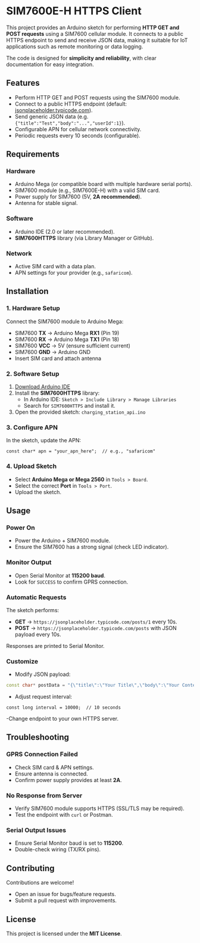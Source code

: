 # SIM7600E-H HTTPS Client

This project provides an Arduino sketch for performing **HTTP GET and POST requests** using a SIM7600 cellular module. It connects to a public HTTPS endpoint to send and receive JSON data, making it suitable for IoT applications such as remote monitoring or data logging.  

The code is designed for **simplicity and reliability**, with clear documentation for easy integration.


## Features
- Perform HTTP GET and POST requests using the SIM7600 module.
- Connect to a public HTTPS endpoint (default: [jsonplaceholder.typicode.com](https://jsonplaceholder.typicode.com)).
- Send generic JSON data (e.g. `{"title":"Test","body":"...","userId":1}`).
- Configurable APN for cellular network connectivity.
- Periodic requests every 10 seconds (configurable).

## Requirements

### Hardware
- Arduino Mega (or compatible board with multiple hardware serial ports).
- SIM7600 module (e.g., SIM7600E-H) with a valid SIM card.
- Power supply for SIM7600 (5V, **2A recommended**).
- Antenna for stable signal.

### Software
- Arduino IDE (2.0 or later recommended).
- **SIM7600HTTPS** library (via Library Manager or GitHub).

### Network
- Active SIM card with a data plan.
- APN settings for your provider (e.g., `safaricom`).

## Installation

### 1. Hardware Setup
Connect the SIM7600 module to Arduino Mega:

- SIM7600 **TX** → Arduino Mega **RX1** (Pin 19)  
- SIM7600 **RX** → Arduino Mega **TX1** (Pin 18)  
- SIM7600 **VCC** → 5V (ensure sufficient current)  
- SIM7600 **GND** → Arduino GND  
- Insert SIM card and attach antenna  

### 2. Software Setup
1. [Download Arduino IDE](https://www.arduino.cc/en/software)  
2. Install the **SIM7600HTTPS** library:  
   - In Arduino IDE: `Sketch > Include Library > Manage Libraries`  
   - Search for `SIM7600HTTPS` and install it.  
3. Open the provided sketch: `charging_station_api.ino`

### 3. Configure APN
In the sketch, update the APN:

```
const char* apn = "your_apn_here";  // e.g., "safaricom"
```
### 4. Upload Sketch
- Select **Arduino Mega or Mega 2560** in `Tools > Board`.  
- Select the correct **Port** in `Tools > Port`.  
- Upload the sketch.  

## Usage

### Power On
- Power the Arduino + SIM7600 module.  
- Ensure the SIM7600 has a strong signal (check LED indicator).  

### Monitor Output
- Open Serial Monitor at **115200 baud**.  
- Look for `SUCCESS` to confirm GPRS connection.  

### Automatic Requests
The sketch performs:  
- **GET** → `https://jsonplaceholder.typicode.com/posts/1` every 10s.  
- **POST** → `https://jsonplaceholder.typicode.com/posts` with JSON payload every 10s.  

Responses are printed to Serial Monitor.

### Customize
- Modify JSON payload:  
```cpp
const char* postData = "{\"title\":\"Your Title\",\"body\":\"Your Content\",\"userId\":1}";
```
- Adjust request interval:
```
const long interval = 10000;  // 10 seconds
```
-Change endpoint to your own HTTPS server.
## Troubleshooting

### GPRS Connection Failed
- Check SIM card & APN settings.  
- Ensure antenna is connected.  
- Confirm power supply provides at least **2A**.  

### No Response from Server
- Verify SIM7600 module supports HTTPS (SSL/TLS may be required).  
- Test the endpoint with `curl` or Postman.  

### Serial Output Issues
- Ensure Serial Monitor baud is set to **115200**.  
- Double-check wiring (TX/RX pins).  

## Contributing
Contributions are welcome!  
- Open an issue for bugs/feature requests.  
- Submit a pull request with improvements.  

## License
This project is licensed under the **MIT License**.

